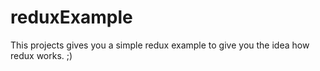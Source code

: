# reduxExample
This projects gives you a simple redux example to give you the idea how redux works. ;)
